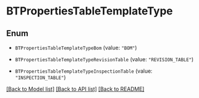 # BTPropertiesTableTemplateType

## Enum


* `BTPropertiesTableTemplateTypeBom` (value: `"BOM"`)

* `BTPropertiesTableTemplateTypeRevisionTable` (value: `"REVISION_TABLE"`)

* `BTPropertiesTableTemplateTypeInspectionTable` (value: `"INSPECTION_TABLE"`)


[[Back to Model list]](../README.md#documentation-for-models) [[Back to API list]](../README.md#documentation-for-api-endpoints) [[Back to README]](../README.md)


